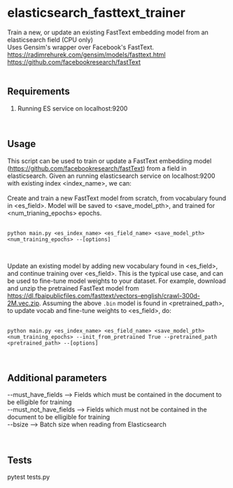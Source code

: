 # elasticsearch_fasttext_trainer
Train a new, or update an existing FastText embedding model from an elasticsearch field (CPU only) </br>
Uses Gensim's wrapper over Facebook's FastText. </br>
https://radimrehurek.com/gensim/models/fasttext.html </br>
https://github.com/facebookresearch/fastText </br>
</br>

## Requirements
1) Running ES service on localhost:9200</br>

</br>

## Usage
This script can be used to train or update a FastText embedding model (https://github.com/facebookresearch/fastText) from a field in elasticsearch.
Given an running elasticsearch service on localhost:9200 with existing index <index_name>, we can:</br>
</br>
Create and train a new FastText model from scratch, from vocabulary found in <es_field>. Model will be saved to <save_model_pth>, and trained for <num_trianing_epochs> epochs. </br>
</br>

`python main.py <es_index_name> <es_field_name> <save_model_pth> <num_training_epochs> --[options]` </br>

</br>

Update an existing model by adding new vocabulary found in <es_field>, and continue training over <es_field>. This is the typical use case, and can 
be used to fine-tune model weights to your dataset. For example, download and unzip the pretrained FastText model from https://dl.fbaipublicfiles.com/fasttext/vectors-english/crawl-300d-2M.vec.zip.
Assuming the above `.bin` model is found in <pretrained_path>, to update vocab and fine-tune weights to <es_field>, do: </br>
</br>

`python main.py <es_index_name> <es_field_name> <save_model_pth> <num_training_epochs> --init_from_pretrained True --pretrained_path <pretrained_path> --[options]` </br>

</br>

## Additional parameters

--must_have_fields      --> Fields which must be contained in the document to be elligible for training </br>
--must_not_have_fields  --> Fields which must not be contained in the document to be elligible for training</br>
--bsize                 --> Batch size when reading from Elasticsearch</br>

</br>

## Tests
pytest tests.py </br>
